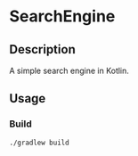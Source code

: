 # SearchEngine

## Description

A simple search engine in Kotlin.

## Usage

### Build

```bash
./gradlew build
```


